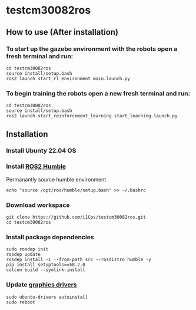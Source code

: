 # testcm30082ros
## How to use (After installation)

### To start up the gazebo environment with the robots open a fresh terminal and run:
```
cd testcm30082ros
source install/setup.bash
ros2 launch start_rl_environment main.launch.py
```

### To begin training the robots open a new fresh terminal and run:
```
cd testcm30082ros
source install/setup.bash
ros2 launch start_reinforcement_learning start_learning.launch.py
```

## Installation

### Install Ubunty 22.04 OS

### Install [ROS2 Humble](https://docs.ros.org/en/humble/Installation.html)

Permanantly source humble environment
```
echo "source /opt/ros/humble/setup.bash" >> ~/.bashrc
```
### Download workspace
```
git clone https://github.com/i1Cps/testcm30082ros.git
cd testcm30082ros

```

### Install package dependencies
```
sudo rosdep init
rosdep update
rosdep install -i --from-path src --rosdistro humble -y
pip install setuptools==58.2.0
colcon build --symlink-install
```

### Update [graphics drivers](https://beebom.com/how-install-drivers-ubuntu/)
```
sudo ubuntu-drivers autoinstall
sudo reboot
```
